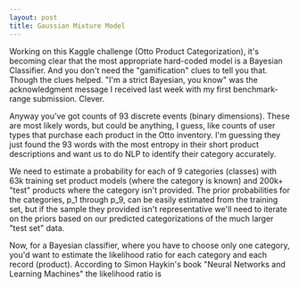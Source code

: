 ```yaml
---
layout: post
title: Gaussian Mixture Model
---
```


Working on this Kaggle challenge (Otto Product Categorization), it's becoming clear that the most appropriate hard-coded model is a Bayesian Classifier. And you don't need the "gamification" clues to tell you that. Though the clues helped. "I'm a strict Bayesian, you know" was the acknowledgment message I received last week with my first benchmark-range submission. Clever.

Anyway you've got counts of 93 discrete events (binary dimensions). These are most likely words, but could be anything, I guess, like counts of user types that purchase each product in the Otto inventory. I'm guessing they just found the 93 words with the most entropy in their short product descriptions and want us to do NLP to identify their category accurately.

We need to estimate a probability for each of 9 categories (classes) with 63k training set product models (where the category is known) and 200k+ "test" products where the category isn't provided. The prior probabilities for the categories, p_1 through p_9, can be easily estimated from the training set, but if the sample they provided isn't representative we'll need to iterate on the priors based on our predicted categorizations of the much larger "test set" data.

Now, for a Bayesian classifier, where you have to choose only one category, you'd want to estimate the likelihood ratio for each category and each record (product). According to Simon Haykin's book "Neural Networks and Learning Machines" the likelihood ratio is 

